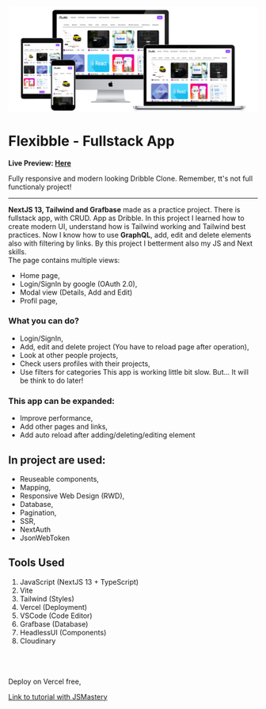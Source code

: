![](./readmeImg/mockup.png)
# Flexibble - Fullstack App

**Live Preview: [Here](https://flexibble-steel-psi.vercel.app)**

Fully responsive and modern looking Dribble Clone. Remember, tt's not full functionaly project!


---

**NextJS 13, Tailwind and Grafbase** made as a practice project. There is fullstack app, with CRUD. App as Dribble. In this project I learned how to create modern UI, understand how is Tailwind working and Tailwind best practices. Now I know how to use **GraphQL**, add, edit and delete elements also with filtering by links. By this project I betterment also my JS and Next skills. <br> The page contains multiple views:
- Home page,
- Login/SignIn by google (OAuth 2.0),
- Modal view (Details, Add and Edit)
- Profil page,

### What you can do?
- Login/SignIn,
- Add, edit and delete project (You have to reload page after operation),
- Look at other people projects,
- Check users profiles with their projects,
- Use filters for categories
This app is working little bit slow. But...
It will be think to do later!

### This app can be expanded:
- Improve performance,
- Add other pages and links,
- Add auto reload after adding/deleting/editing element

## In project are used: 
- Reuseable components,
- Mapping,
- Responsive Web Design (RWD),
- Database,
- Pagination,
- SSR,
- NextAuth
- JsonWebToken


## Tools Used
1. JavaScript (NextJS 13 + TypeScript)
2. Vite
3. Tailwind (Styles)
4. Vercel (Deployment)
5. VSCode (Code Editor)
6. Grafbase (Database)
7. HeadlessUI (Components)
8. Cloudinary
<br>
<br>
<br>
Deploy on Vercel free,

[Link to tutorial with JSMastery](https://www.youtube.com/watch?v=986hztrfaSQ)
